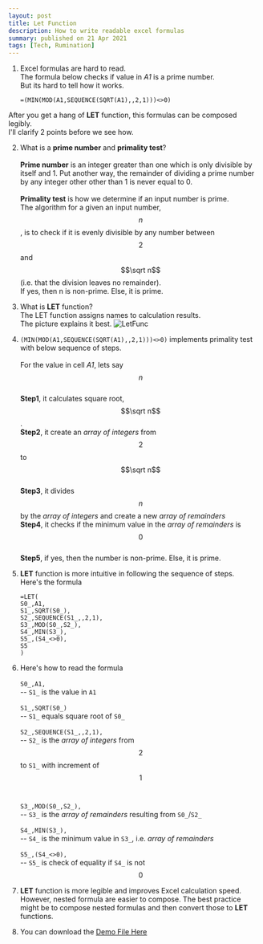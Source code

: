 ```yaml
---
layout: post
title: Let Function
description: How to write readable excel formulas
summary: published on 21 Apr 2021
tags: [Tech, Rumination]
---
```


1. Excel formulas are hard to read. <br> The formula below checks if value in *A1* is a prime number. <br> But its hard to tell how it works.
    ```
    =(MIN(MOD(A1,SEQUENCE(SQRT(A1),,2,1)))<>0)
    ```
After you get a hang of **LET** function, this formulas can be composed legibly. <br> I'll clarify 2 points before we see how.
    

2.  What is a **prime number** and **primality test**? <br><br> **Prime number** is an integer greater than one which is only divisible by itself and 1. Put another way, the remainder of dividing a prime number by any integer other other than 1 is never equal to 0. <br><br>
**Primality test** is how we determine if an input number is prime. <br> The algorithm for a given an input number, $$n$$, is to check if it is evenly divisible by any number between $$2$$ and $$\sqrt n$$ (i.e. that the division leaves no remainder). <br> If yes, then n is non-prime. Else, it is prime.

3.  What is **LET** function? <br> The LET function assigns names to calculation results. <br> The picture explains it best.
        ![LetFunc](https://support.content.office.net/en-us/media/492526a6-54ec-4c18-8800-38bec7600ff6.png "Source: support.microsoft.com/")
    

4. `(MIN(MOD(A1,SEQUENCE(SQRT(A1),,2,1)))<>0)` implements primality test with below sequence of steps.
    <br><br> For the value in cell *A1*, lets say $$n$$
    <br> **Step1**, it calculates square root, $$\sqrt n$$.
    <br> **Step2**, it create an *array of integers* from $$2$$ to $$\sqrt n$$
    <br> **Step3**, it divides $$n$$ by the *array of integers* and create a new *array of remainders*
    <br> **Step4**, it checks if the minimum value in the *array of remainders* is $$0$$
    <br> **Step5**, if yes, then the number is non-prime. Else, it is prime.

5. **LET** function is more intuitive in following the sequence of steps.
    <br> Here's the formula
    ```
    =LET(
    S0_,A1,
    S1_,SQRT(S0_),
    S2_,SEQUENCE(S1_,,2,1),
    S3_,MOD(S0_,S2_),
    S4_,MIN(S3_),
    S5_,(S4_<>0),
    S5
    )
    ```

6. Here's how to read the formula 
    <br><br>`S0_,A1,` <br>
        -- `S1_` is the value in `A1`
    <br><br>`S1_,SQRT(S0_)` <br>
        -- `S1_` equals square root of `S0_`
    <br><br>`S2_,SEQUENCE(S1_,,2,1),` <br>
        -- `S2_` is the *array of integers* from $$2$$ to `S1_` with increment of $$1$$
    <br><br>`S3_,MOD(S0_,S2_),` <br>
        -- `S3_` is the *array of remainders* resulting from `S0_`/`S2_`
    <br><br>`S4_,MIN(S3_),` <br>
        -- `S4_` is the minimum value in `S3_`, i.e. *array of remainders*
    <br><br>`S5_,(S4_<>0),` <br>
        -- `S5_` is check of equality if `S4_` is not $$0$$

7. **LET** function is more legible and improves Excel calculation speed. However, nested formula are easier to compose. The best practice might be to compose nested formulas and then convert those to **LET** functions.

8. You can download the [Demo File Here](https://github.com/continuoous/Spreadsheets/blob/main/Let.xlsx?raw=true)